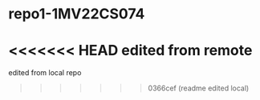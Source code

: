 # repo1-1MV22CS074
<<<<<<< HEAD
edited from remote
=======
edited from local repo
>>>>>>> 0366cef (readme edited local)
